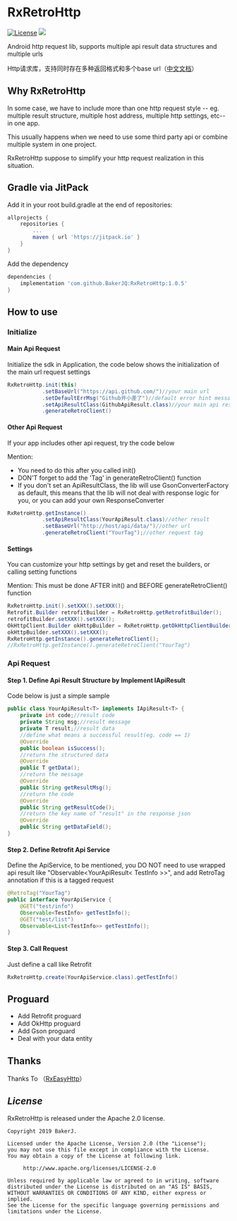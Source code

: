 # RxRetroHttp
[![License](https://img.shields.io/badge/license-Apache%202-4EB1BA.svg)](https://www.apache.org/licenses/LICENSE-2.0.html)
[![](https://jitpack.io/v/BakerJQ/RxRetroHttp.svg)](https://jitpack.io/#BakerJQ/RxRetroHttp)

Android http request lib,  supports multiple api result data structures and multiple urls

Http请求库，支持同时存在多种返回格式和多个base url（[中文文档](https://github.com/BakerJQ/RxRetroHttp/blob/master/README_cn.md)）
## Why RxRetroHttp
In some case, we have to include more than one http request style -- eg. multiple result structure, multiple host address, multiple http settings, etc-- in one app.

This usually happens when we need to use some third party api or combine multiple system in one project.

RxRetroHttp suppose to simplify your http request realization in this situation.

## Gradle via JitPack
Add it in your root build.gradle at the end of repositories:
``` groovy
allprojects {
    repositories {
        ...
        maven { url 'https://jitpack.io' }
    }
}
```
Add the dependency
``` groovy
dependencies {
    implementation 'com.github.BakerJQ:RxRetroHttp:1.0.5'
}

```

## How to use
### Initialize
#### Main Api Request
Initialize the sdk in Application, the code below shows the initialization of the main url request settings
```java
RxRetroHttp.init(this)
           .setBaseUrl("https://api.github.com/")//your main url
           .setDefaultErrMsg("Github开小差了")//default error hint message
           .setApiResultClass(GithubApiResult.class)//your main api result structure, if not, will use default gson converter
           .generateRetroClient()
```
#### Other Api Request
If your app includes other api request, try the code below

Mention:
- You need to do this after you called init()
- DON'T forget to add the 'Tag' in generateRetroClient() function
- If you don't set an ApiResultClass, the lib will use GsonConverterFactory as default, this means that the lib will not deal with response logic for you, or you can add your own ResponseConverter
```java
RxRetroHttp.getInstance()
           .setApiResultClass(YourApiResult.class)//other result
           .setBaseUrl("http://host/api/data/")//other url
           .generateRetroClient("YourTag");//other request tag
```
#### Settings
You can customize your http settings by get and reset the builders, or calling setting functions

Mention: This must be done AFTER init() and BEFORE generateRetroClient() function
```java
RxRetroHttp.init().setXXX().setXXX();
Retrofit.Builder retrofitBuilder = RxRetroHttp.getRetrofitBuilder();
retrofitBuilder.setXXX().setXXX();
OkHttpClient.Builder okHttpBuilder = RxRetroHttp.getOkHttpClientBuilder();
okHttpBuilder.setXXX().setXXX();
RxRetroHttp.getInstance().generateRetroClient();
//RxRetroHttp.getInstance().generateRetroClient("YourTag")
```

### Api Request
#### Step 1. Define Api Result Structure by Implement IApiResult
Code below is just a simple sample
```java
public class YourApiResult<T> implements IApiResult<T> {
    private int code;//result code
    private String msg;//result message
    private T result;//result data
    //define what means a successful result(eg. code == 1)
    @Override
    public boolean isSuccess();
    //return the structured data
    @Override
    public T getData();
    //return the message
    @Override
    public String getResultMsg();
    //return the code
    @Override
    public String getResultCode();
    //return the key name of "result" in the response json
    @Override
    public String getDataField();
}
```
#### Step 2. Define Retrofit Api Service
Define the ApiService, to be mentioned, you DO NOT need to use wrapped api result like "Observable<YourApiResult< TestInfo >>", and add RetroTag annotation if this is a tagged request
```java
@RetroTag("YourTag")
public interface YourApiService {
    @GET("test/info")
    Observable<TestInfo> getTestInfo();
    @GET("test/list")
    Observable<List<TestInfo>> getTestInfo();
}
```
#### Step 3. Call Request
Just define a call like Retrofit
```java
RxRetroHttp.create(YourApiService.class).getTestInfo()
```
## Proguard
- Add Retrofit proguard
- Add OkHttp proguard
- Add Gson proguard
- Deal with your data entity

## Thanks
Thanks To （[RxEasyHttp](https://github.com/zhou-you/RxEasyHttp)）

## *License*
RxRetroHttp is released under the Apache 2.0 license.

```
Copyright 2019 BakerJ.

Licensed under the Apache License, Version 2.0 (the "License");
you may not use this file except in compliance with the License.
You may obtain a copy of the License at following link.

     http://www.apache.org/licenses/LICENSE-2.0

Unless required by applicable law or agreed to in writing, software
distributed under the License is distributed on an "AS IS" BASIS,
WITHOUT WARRANTIES OR CONDITIONS OF ANY KIND, either express or implied.
See the License for the specific language governing permissions and
limitations under the License.
```
